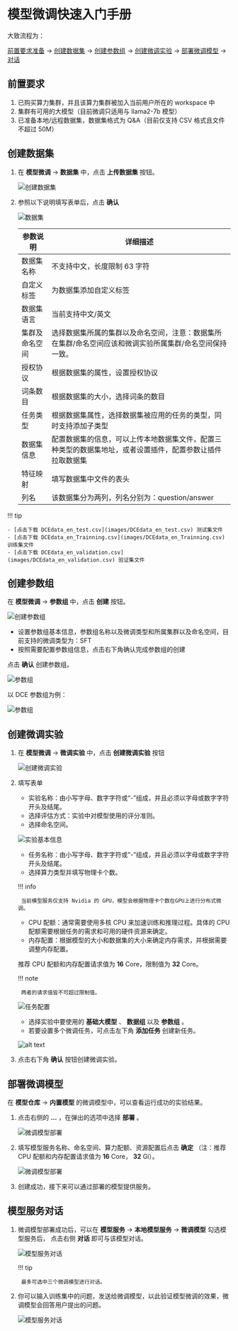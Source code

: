 # 模型微调快速入门手册

大致流程为：

[前置要求准备](#_2) -> [创建数据集](#_3) -> [创建参数组](#_4) -> [创建微调实验](#_5) -> [部署微调模型](#_6) -> [对话](#_7)

## 前置要求

1. 已购买算力集群，并且该算力集群被加入当前用户所在的 workspace 中
2. 集群有可用的大模型（目前微调只适用与 llama2-7b 模型）
3. 已准备本地/远程数据集，数据集格式为 Q&A（目前仅支持 CSV 格式且文件不超过 50M）

## 创建数据集

1. 在 **模型微调** -> **数据集** 中，点击 **上传数据集** 按钮。

    ![创建数据集](images/dataset01.png)

1. 参照以下说明填写表单后，点击 **确认**

    ![数据集](images/dataset02.png)

    | 参数说明 | 详细描述 |
    | -------- | -------- |
    | 数据集名称 | 不支持中文，长度限制 63 字符 |
    | 自定义标签 | 为数据集添加自定义标签 |
    | 数据集语言 | 当前支持中文/英文 |
    | 集群及命名空间 | 选择数据集所属的集群以及命名空间，注意：数据集所在集群/命名空间应该和微调实验所属集群/命名空间保持一致。 |
    | 授权协议 | 根据数据集的属性，设置授权协议 |
    | 词条数目 | 根据数据集的大小，选择词条的数目 |
    | 任务类型 | 根据数据集属性，选择数据集被应用的任务的类型，同时支持添加子类型 |
    | 数据集信息 | 配置数据集的信息，可以上传本地数据集文件，配置三种类型的数据集地址，或者设置插件，配置参数让插件拉取数据集 |
    | 特征映射 | 填写数据集中文件的表头 |
    | 列名 | 该数据集分为两列，列名分别为：question/answer |

!!! tip

    - [点击下载 DCEdata_en_test.csv](images/DCEdata_en_test.csv) 测试集文件
    - [点击下载 DCEdata_en_Trainning.csv](images/DCEdata_en_Trainning.csv) 训练集文件
    - [点击下载 DCEdata_en_validation.csv](images/DCEdata_en_validation.csv) 验证集文件

## 创建参数组

在 **模型微调** -> **参数组** 中，点击 **创建** 按钮。

![创建参数组](images/create-parameter-groups.png)

- 设置参数组基本信息，参数组名称以及微调类型和所属集群以及命名空间，目前支持的微调类型为：SFT
- 按照需要配置参数组信息，点击右下角确认完成参数组的创建

点击 **确认** 创建参数组。

![参数组](images/parmergroup02.png)

以 DCE 参数组为例：

![参数组](images/parmergroup01.png)

## 创建微调实验

1. 在 **模型微调** -> **微调实验** 中，点击 **创建微调实验** 按钮

    ![创建微调实验](images/create-fine-tuning-experiment.png)

2. 填写表单

    - 实验名称：由小写字母、数字字符或“-”组成，并且必须以字母或数字字符开头及结尾。
    - 选择评估方式：实验中对模型使用的评分准则。
    - 选择命名空间。

    ![实验基本信息](images/basic-information-of-experiment.png)

    - 任务名称：由小写字母、数字字符或“-”组成，并且必须以字母或数字字符开头及结尾。
    - 选择算力类型并填写物理卡个数。
   
    !!! info
   
        当前模型服务仅支持 Nvidia 的 GPU，模型会根据物理卡个数在GPU上进行分布式微调。
   
    - CPU 配额：通常需要使用多核 CPU 来加速训练和推理过程。具体的 CPU 配额需要根据任务的需求和可用的硬件资源来确定。
    - 内存配置：根据模型的大小和数据集的大小来确定内存需求，并根据需要调整内存配置。
   
    推荐 CPU 配额和内存配置请求值为 **16** Core，限制值为 **32** Core。
   
    !!! note
   
        两者的请求值皆不可超过限制值。
   
    ![任务配置](images/resource-allocation.png)
   
    - 选择实验中要使用的 **基础大模型** 、 **数据组** 以及 **参数组** 。
    - 若要设置多个微调任务，可点击左下角 **添加任务** 创建新任务。
   
    ![alt text](images/add-task.png)

3. 点击右下角 **确认** 按钮创建微调实验。

## 部署微调模型

在 **模型仓库** -> **内置模型** 的微调模型中，可以查看运行成功的实验结果。

1. 点击右侧的 **...** ，在弹出的选项中选择 **部署** 。

    ![微调模型部署](images/dtx-chat01.png)

2. 填写模型服务名称、命名空间、算力配额、资源配置后点击 **确定** （注：推荐 CPU 配额和内存配置请求值为 **16** Core， **32** Gi）。

    ![微调模型部署](images/dtx-chat02.png)

3. 创建成功，接下来可以通过部署的模型提供服务。

## 模型服务对话

1. 微调模型部署成功后，可以在 **模型服务** -> **本地模型服务** -> **微调模型** 勾选模型服务后，
   点击右侧 **对话** 即可与该模型对话。

    ![模型服务对话](images/dtx-chat03.png)

    !!! tip

        最多可选中三个微调模型进行对话。

2. 你可以输入训练集中的问题，发送给微调模型，以此验证模型微调的效果，微调模型会回答用户提出的问题。

    ![模型服务对话](images/dtx-chat04.png)